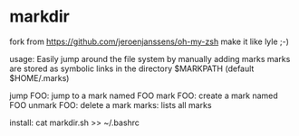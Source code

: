 markdir
=======
fork from https://github.com/jeroenjanssens/oh-my-zsh
make it like lyle ;-)
  
usage:
Easily jump around the file system by manually adding marks
marks are stored as symbolic links in the directory $MARKPATH (default $HOME/.marks) 
	 
jump FOO: jump to a mark named FOO
mark FOO: create a mark named FOO
unmark FOO: delete a mark
marks: lists all marks 

install:
cat markdir.sh >> ~/.bashrc
